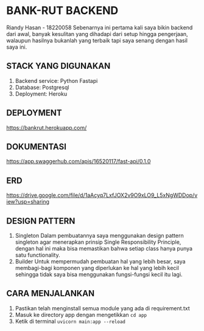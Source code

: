 # BANK-RUT BACKEND
Riandy Hasan - 18220058
Sebenarnya ini pertama kali saya bikin backend dari awal, banyak kesulitan yang dihadapi dari setup hingga pengerjaan, walaupun hasilnya bukanlah yang terbaik tapi saya senang dengan hasil saya ini.

## STACK YANG DIGUNAKAN
1. Backend service: Python Fastapi
2. Database: Postgresql
3. Deployment: Heroku

## DEPLOYMENT
https://bankrut.herokuapp.com/

## DOKUMENTASI
https://app.swaggerhub.com/apis/16520117/fast-api/0.1.0


## ERD
https://drive.google.com/file/d/1aAcyq7LxfJOX2v9O9xLO9_L5xNgWDDop/view?usp=sharing

## DESIGN PATTERN
1. Singleton
Dalam pembuatannya saya menggunakan design pattern singleton agar menerapkan prinsip Single Responsibility Principle, dengan hal ini maka bisa memastikan bahwa setiap class hanya punya satu functionality.
2. Builder
Untuk mempermudah pembuatan hal yang lebih besar, saya membagi-bagi komponen yang diperlukan ke hal yang lebih kecil sehingga tidak saya bisa menggunakan fungsi-fungsi kecil itu lagi.

## CARA MENJALANKAN
1. Pastikan telah menginstall semua module yang ada di requirement.txt
2. Masuk ke directory app dengan mengetikkan ```cd app```
3. Ketik di terminal ```uvicorn main:app --reload```

